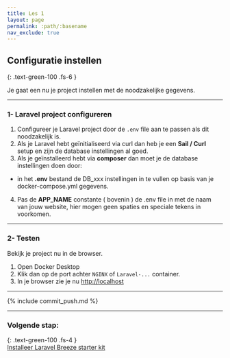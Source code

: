 ```yaml
---
title: Les 1
layout: page
permalink: :path/:basename
nav_exclude: true
---
```


## Configuratie instellen
{: .text-green-100 .fs-6 }

Je gaat een nu je project instellen met de noodzakelijke gegevens.

---
### 1- Laravel project configureren
1. Configureer je Laravel project door de `.env` file aan te passen als dit noodzakelijk is.
2. Als je Laravel hebt geïnitialiseerd via curl dan heb je een **Sail / Curl** setup en zijn de database instellingen al goed. 
3. Als je geïnstalleerd hebt via **composer** dan moet je de database instellingen doen door:  
  - in het **.env** bestand de DB_xxx instellingen in te vullen op basis van je docker-compose.yml gegevens. 
4. Pas de **APP_NAME** constante ( bovenin ) de .env file in met de naam van jouw website, hier mogen geen spaties en speciale tekens in voorkomen.

---
### 2- Testen
Bekijk je project nu in de browser.   
1. Open Docker Desktop  
2. Klik dan op de port achter `NGINX` of `Laravel-...` container.   
3. In je browser zie je nu [http://localhost](http://localhost)  

---

{% include commit_push.md %}

---
### Volgende stap:
{: .text-green-100 .fs-4 }  
[Installeer Laravel Breeze starter kit](install-breeze)


